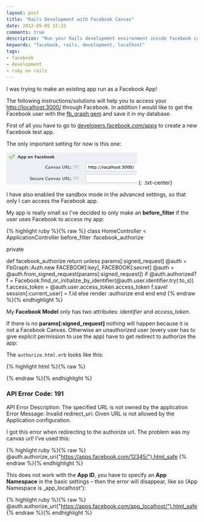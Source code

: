 ```yaml
---
layout: post
title: "Rails Development with Facebook Canvas"
date: 2012-05-05 15:23
comments: true
description: "Run your Rails development environment inside facebook canvas."
keywords: "facebook, rails, development, localhost"
tags:
- facebook
- development
- ruby on rails
---
```


I was trying to make an existing app run as a Facebook App!

The following instructions/solutions will help you to access your [http://localhost:3000/](http://localhost:3000/) through Facebook. In addition I would like to get the Facebook user with the [fb_graph gem](https://github.com/nov/fb_graph/) and save it in my database.

First of all you have to go to [developers.facebook.com/apps](https://developers.facebook.com/apps/) to create a new Facebook test app.

The only important setting for now is this one:

![Canvas Setting](/images/posts/canvas_setting.png)
{: .txt-center}

I have also enabled the sandbox mode in the advanced settings, so that only I can access the Facebook app.

 

My app is really small so I’ve decided to only make an **before_filter** if the user uses Facebook to access my app:


{% highlight ruby %}{% raw %}
class HomeController < ApplicationController
  before_filter :facebook_authorize
 
  private
 
  def facebook_authorize
    return unless params[:signed_request]
    @auth = FbGraph::Auth.new FACEBOOK[:key], FACEBOOK[:secret]
    @auth = @auth.from_signed_request(params[:signed_request])
    if @auth.authorized?
      f = Facebook.find_or_initialize_by_identifier(@auth.user.identifier.try(:to_s))
      f.access_token = @auth.user.access_token.access_token
      f.save!
      session[:current_user] = f.id
    else
      render :authorize
    end
  end
end
{% endraw %}{% endhighlight %}


My **Facebook Model** only has two attributes: *identifier* and *access_token*.

If there is no **params[:signed_request]** nothing will happen because it is not a Facebook Canvas. Otherwise an unauthorized user (every user has to give explicit permission to use the app) have to get redirect to authorize the app:

The `authorize.html.erb` looks like this:

{% highlight html %}{% raw %}
<script>
  top.location.href = '<%= @auth.authorize_uri("https://apps.facebook.com/YOUR_APP_NAME/").html_safe %>';
</script>
{% endraw %}{% endhighlight %}



### API Error Code: 191

API Error Description: The specified URL is not owned by the application
Error Message: Invalid redirect_uri: Given URL is not allowed by the Application configuration.

I got this error when redirecting to the authorize url. The problem was my canvas url! I’ve used this:

{% highlight ruby %}{% raw %}
@auth.authorize_uri("https://apps.facebook.com/12345/").html_safe
{% endraw %}{% endhighlight %}


This does not work with the **App ID**, you have to specify an **App Namespace** in the basic settings – then the error will disappear, like so (App Namespace is „app_localhost“):
 
{% highlight ruby %}{% raw %}
@auth.authorize_uri("https://apps.facebook.com/app_localhost/").html_safe
{% endraw %}{% endhighlight %}



